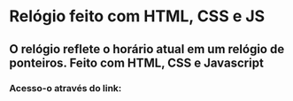 # Relógio feito com HTML, CSS e JS

## O relógio reflete o horário atual em um relógio de ponteiros. Feito com HTML, CSS e Javascript

### Acesso-o através do link: 